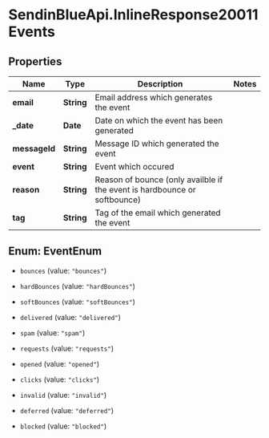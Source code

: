 # SendinBlueApi.InlineResponse20011Events

## Properties
Name | Type | Description | Notes
------------ | ------------- | ------------- | -------------
**email** | **String** | Email address which generates the event | 
**_date** | **Date** | Date on which the event has been generated | 
**messageId** | **String** | Message ID which generated the event | 
**event** | **String** | Event which occured | 
**reason** | **String** | Reason of bounce (only availble if the event is hardbounce or softbounce) | 
**tag** | **String** | Tag of the email which generated the event | 


<a name="EventEnum"></a>
## Enum: EventEnum


* `bounces` (value: `"bounces"`)

* `hardBounces` (value: `"hardBounces"`)

* `softBounces` (value: `"softBounces"`)

* `delivered` (value: `"delivered"`)

* `spam` (value: `"spam"`)

* `requests` (value: `"requests"`)

* `opened` (value: `"opened"`)

* `clicks` (value: `"clicks"`)

* `invalid` (value: `"invalid"`)

* `deferred` (value: `"deferred"`)

* `blocked` (value: `"blocked"`)




